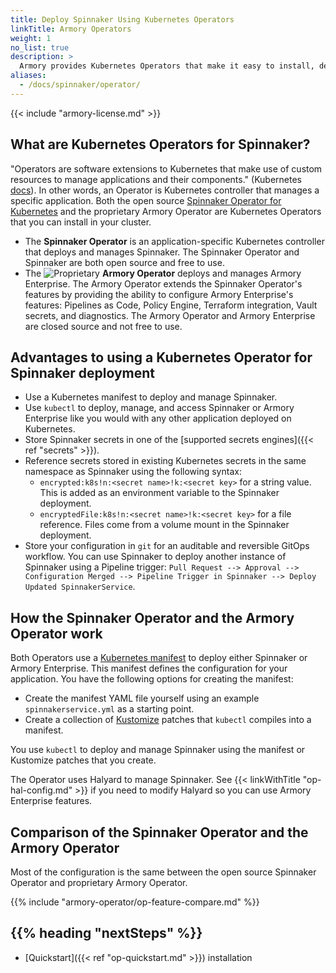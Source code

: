 ```yaml
---
title: Deploy Spinnaker Using Kubernetes Operators
linkTitle: Armory Operators
weight: 1
no_list: true
description: >
  Armory provides Kubernetes Operators that make it easy to install, deploy, and upgrade Spinnaker or Armory Enterprise for Spinnaker. This section covers advantages, configuration, deployment, and migration from Halyard to the Operator.
aliases:
  - /docs/spinnaker/operator/
---
```


{{< include "armory-license.md" >}}

## What are Kubernetes Operators for Spinnaker?

"Operators are software extensions to Kubernetes that make use of custom resources to manage applications and their components." (Kubernetes [docs](https://kubernetes.io/docs/concepts/extend-kubernetes/operator/)). In other words, an Operator is Kubernetes controller that manages a specific application. Both the open source [Spinnaker Operator for Kubernetes](https://github.com/armory/spinnaker-operator) and the proprietary Armory Operator are Kubernetes Operators that you can install in your cluster.

* The **Spinnaker Operator** is an application-specific Kubernetes controller that deploys and manages Spinnaker. The Spinnaker Operator and Spinnaker are both open source and free to use.
* The ![Proprietary](/images/proprietary.svg) **Armory Operator** deploys and manages Armory Enterprise.  The Armory Operator extends the Spinnaker Operator's features by providing the ability to configure Armory Enterprise's features: Pipelines as Code, Policy Engine, Terraform integration, Vault secrets, and diagnostics. The Armory Operator and Armory Enterprise are closed source and not free to use.

## Advantages to using a Kubernetes Operator for Spinnaker deployment

* Use a Kubernetes manifest to deploy and manage Spinnaker.
* Use `kubectl` to deploy, manage, and access Spinnaker or Armory Enterprise like you would with any other application deployed on Kubernetes.
* Store Spinnaker secrets in one of the [supported secrets engines]({{< ref "secrets" >}}).
* Reference secrets stored in existing Kubernetes secrets in the same namespace as Spinnaker using the following syntax:
  * `encrypted:k8s!n:<secret name>!k:<secret key>` for a string value. This is added as an environment variable to the Spinnaker deployment.
  * `encryptedFile:k8s!n:<secret name>!k:<secret key>` for a file reference. Files come from a volume mount in the Spinnaker deployment.
* Store your configuration in `git` for an auditable and reversible GitOps workflow. You can use Spinnaker to deploy another instance of Spinnaker using a Pipeline trigger: `Pull Request --> Approval --> Configuration Merged --> Pipeline Trigger in Spinnaker --> Deploy Updated SpinnakerService`.

## How the Spinnaker Operator and the Armory Operator work

Both Operators use a [Kubernetes manifest](https://kubernetes.io/docs/concepts/cluster-administration/manage-deployment/) to deploy either Spinnaker or Armory Enterprise. This manifest defines the configuration for your application. You have the following options for creating the manifest:

* Create the manifest YAML file yourself using an example `spinnakerservice.yml` as a starting point.
* Create a collection of [Kustomize](https://kustomize.io/) patches that `kubectl` compiles into a manifest.

You use `kubectl` to deploy and manage Spinnaker using the manifest or Kustomize patches that you create.

The Operator uses Halyard to manage Spinnaker. See {{< linkWithTitle "op-hal-config.md" >}} if you need to modify Halyard so you can use Armory Enterprise features.

## Comparison of the Spinnaker Operator and the Armory Operator

Most of the configuration is the same between the open source Spinnaker Operator and proprietary Armory Operator.

{{% include "armory-operator/op-feature-compare.md" %}}

## {{% heading "nextSteps" %}}

* [Quickstart]({{< ref "op-quickstart.md" >}}) installation
